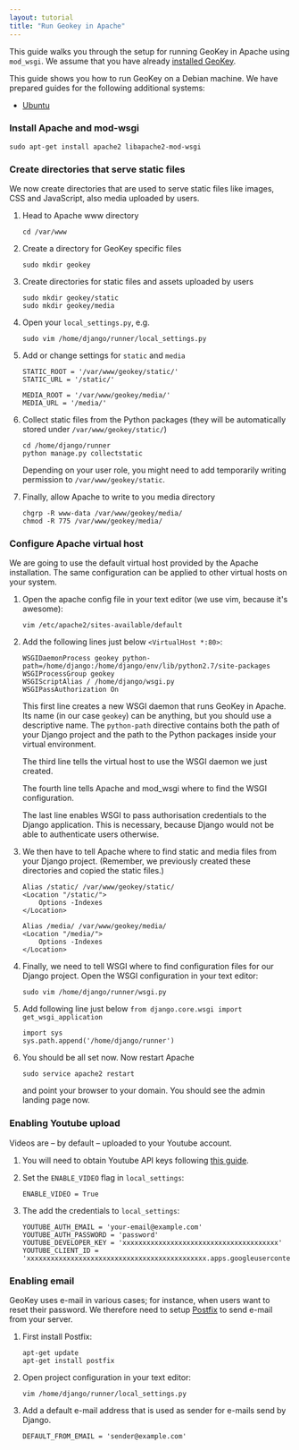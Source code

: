 ```yaml
---
layout: tutorial
title: "Run Geokey in Apache"
---
```


This guide walks you through the setup for running GeoKey in Apache using `mod_wsgi`. We assume that you have already [installed GeoKey](how-to-install.html).

<div class="info-box alert alert-warning">
    <i class="fa fa-exclamation-triangle"></i>
    <div>
        This guide shows you how to run GeoKey on a Debian machine. We have prepared guides for the following additional systems:
        <ul class="tutorial-links">
            <li><a href="/help/run-in-apache-ubuntu.html">Ubuntu</a></li>
        </ul>
    </div>
</div>

### Install Apache and mod-wsgi

```
sudo apt-get install apache2 libapache2-mod-wsgi
```

### Create directories that serve static files

We now create directories that are used to serve static files like images, CSS and JavaScript, also media uploaded by users.

1. Head to Apache www directory

    ```
    cd /var/www
    ```

2. Create a directory for GeoKey specific files

    ```
    sudo mkdir geokey
    ```

3. Create directories for static files and assets uploaded by users

    ```
    sudo mkdir geokey/static
    sudo mkdir geokey/media
    ```

4. Open your `local_settings.py`, e.g.

    ```
    sudo vim /home/django/runner/local_settings.py
    ```

5. Add or change settings for `static` and `media`

    ```
    STATIC_ROOT = '/var/www/geokey/static/'
    STATIC_URL = '/static/'
    ```

    ```
    MEDIA_ROOT = '/var/www/geokey/media/'
    MEDIA_URL = '/media/'
    ```

6. Collect static files from the Python packages (they will be automatically stored under `/var/www/geokey/static/`)

    ```
    cd /home/django/runner
    python manage.py collectstatic
    ```

    Depending on your user role, you might need to add temporarily writing permission to `/var/www/geokey/static`.

7. Finally, allow Apache to write to you media directory

    ```
    chgrp -R www-data /var/www/geokey/media/
    chmod -R 775 /var/www/geokey/media/
    ```

### Configure Apache virtual host

We are going to use the default virtual host provided by the Apache installation. The same configuration can be applied to other virtual hosts on your system.

1. Open the apache config file in your text editor (we use vim, because it's awesome):

    ```
    vim /etc/apache2/sites-available/default
    ```

2. Add the following lines just below `<VirtualHost *:80>`:

    ```
    WSGIDaemonProcess geokey python-path=/home/django:/home/django/env/lib/python2.7/site-packages
    WSGIProcessGroup geokey
    WSGIScriptAlias / /home/django/wsgi.py
    WSGIPassAuthorization On
    ```

    This first line creates a new WSGI daemon that runs GeoKey in Apache. Its name (in our case `geokey`) can be anything, but you should use a descriptive name. The `python-path` directive contains both the path of your Django project and the path to the Python packages inside your virtual environment.

    The third line tells the virtual host to use the WSGI daemon we just created.

    The fourth line tells Apache and mod_wsgi where to find the WSGI configuration.

    The last line enables WSGI to pass authorisation credentials to the Django application. This is necessary, because Django would not be able to authenticate users otherwise.

3. We then have to tell Apache where to find static and media files from your Django project. (Remember, we previously created these directories and copied the static files.)

    ```
    Alias /static/ /var/www/geokey/static/
    <Location "/static/">
        Options -Indexes
    </Location>

    Alias /media/ /var/www/geokey/media/
    <Location "/media/">
        Options -Indexes
    </Location>
    ```

5. Finally, we need to tell WSGI where to find configuration files for our Django project. Open the WSGI configuration in your text editor:

    ```
    sudo vim /home/django/runner/wsgi.py
    ```

6. Add following line just below `from django.core.wsgi import get_wsgi_application`

    ```
    import sys
    sys.path.append('/home/django/runner')
    ```

7. You should be all set now. Now restart Apache

    ```
    sudo service apache2 restart
    ```

    and point your browser to your domain. You should see the admin landing page now.


### Enabling Youtube upload

Videos are – by default – uploaded to your Youtube account.

1. You will need to obtain Youtube API keys following [this guide](https://developers.google.com/youtube/registering_an_application).

2. Set the `ENABLE_VIDEO` flag in `local_settings`:

    ```
    ENABLE_VIDEO = True
    ```

3. The add the credentials to `local_settings`:

    ```
    YOUTUBE_AUTH_EMAIL = 'your-email@example.com'
    YOUTUBE_AUTH_PASSWORD = 'password'
    YOUTUBE_DEVELOPER_KEY = 'xxxxxxxxxxxxxxxxxxxxxxxxxxxxxxxxxxxxxxx'
    YOUTUBE_CLIENT_ID = 'xxxxxxxxxxxxxxxxxxxxxxxxxxxxxxxxxxxxxxxxxxxxx.apps.googleusercontent.com'
    ```

### Enabling email

GeoKey uses e-mail in various cases; for instance, when users want to reset their password. We therefore need to setup [Postfix](http://www.postfix.org/) to send e-mail from your server.

1. First install Postfix:

    ```
    apt-get update
    apt-get install postfix
    ```

2. Open project configuration in your text editor:

    ```
    vim /home/django/runner/local_settings.py
    ```

3. Add a default e-mail address that is used as sender for e-mails send by Django.

    ```
    DEFAULT_FROM_EMAIL = 'sender@example.com'
    ```
